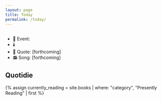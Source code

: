 ```yaml
---
layout: page
title: Today
permalink: /today/
---
```

<h2><span id="formattedDate"></span></h2>
<ul>
<li>📆 Event: <span id="dailyEvent"></span></li>
<li>🕯️ <span id="feastDay"></span></li>
<li>📝 Quote: [forthcoming]</li>
<li>📻 Song: [forthcoming]</li>
</ul>

<h2>Quotidie</h2>
{% assign currently_reading = site.books | where: "category", "Presently Reading" | first %}
<ul id="quotidie" style="list-style:none">
  <!-- Daily tasks will be inserted here -->
</ul>

<script>
  const dailyEvents = {{ site.data.daily_events | jsonify }};
  const feastDays = {{ site.data.feast_days | jsonify }};
  const rosaryMysteries = {{ site.data.rosary_mysteries | jsonify }};
  const dailyQuotidie = {
    {% for day in site.data.quotidie %}
      {{ day[0] | jsonify }}: [
        {% for task in day[1] %}
          {
            task: {{ task.task | replace: "{{ currently_reading.url }}", currently_reading.url
                            | replace: "{{ currently_reading.title }}", currently_reading.title
                            | jsonify }}
          },
        {% endfor %}
      ],
    {% endfor %}
  };

function displayDailyInfo() {
  // Create a formatter for Pacific Time with the desired format
  const pacificFormatter = new Intl.DateTimeFormat('en-US', {
    timeZone: 'America/Los_Angeles',
    weekday: 'long',
    year: 'numeric',
    month: 'long',
    day: 'numeric'
  });

  // Get the current date in Pacific Time
  const pacificDate = new Date();
  
  // Format the date as "Monday, September 30" for the header
  const formattedDate = pacificFormatter.format(pacificDate)
    .replace(/(\w+), (\w+) (\d{1,2}), (\d{4})/, '$1, $2 $3');

  // Update the formatted date in the header
  const dateHeader = document.getElementById('formattedDate');
  if (dateHeader) {
    dateHeader.textContent = formattedDate;
  }

  // Format the date as MM-DD for event lookup
  const todayDate = pacificDate.toLocaleString('en-US', { 
    timeZone: 'America/Los_Angeles',
    month: '2-digit',
    day: '2-digit'
  }).replace('/', '-');

  // Get day of week (0-6, where 0 is Sunday)
  const dayOfWeek = pacificDate.getDay();

  // Get the current day of the week as a string
  const daysOfWeek = ['sunday', 'monday', 'tuesday', 'wednesday', 'thursday', 'friday', 'saturday'];
  const today = daysOfWeek[dayOfWeek];

  // Update Quotidie tasks
  const dailyQuotidie = {{ site.data.quotidie | jsonify }};
  const todayTasks = dailyQuotidie[today];
  const quotidie = document.getElementById('quotidie');
  if (quotidie && todayTasks) {
    let taskHtml = '';
    todayTasks.forEach(task => {
      taskHtml += `<li><input type="checkbox"/>${task.task}</li>`;
    });
    quotidie.innerHTML = taskHtml;
  }

  // Find daily event, feast day, and rosary mystery
  const todayEvent = dailyEvents.find(e => e.date === todayDate);
  const todayFeast = feastDays.find(f => f.date === todayDate);
  const todayMystery = rosaryMysteries[dayOfWeek];

  // Update daily event
  const eventDiv = document.getElementById('dailyEvent');
  if (eventDiv) {
    eventDiv.innerHTML = todayEvent ? todayEvent.event : 'No event today';
  }

  // Update feast day
  const feastDiv = document.getElementById('feastDay');
  if (feastDiv) {
    feastDiv.innerHTML = todayFeast ? `Feast Day: ${todayFeast.feast}` : 'No feast day today';
  }

  // Update rosary mystery
  const rosaryDiv = document.getElementById('rosaryMystery');
  if (rosaryDiv) {
    rosaryDiv.textContent = `${todayMystery.set} Mysteries`;
  }

  // Debug logging (consider removing or commenting out in production)
  console.log('Current Pacific Time:', pacificDate.toLocaleString('en-US', { timeZone: 'America/Los_Angeles' }));
  console.log('Formatted date for lookup:', todayDate);
  console.log('Day of week:', dayOfWeek);
}

// Ensure the DOM is fully loaded before running the script
if (document.readyState === 'loading') {
  document.addEventListener('DOMContentLoaded', displayDailyInfo);
} else {
  displayDailyInfo();
}

</script>